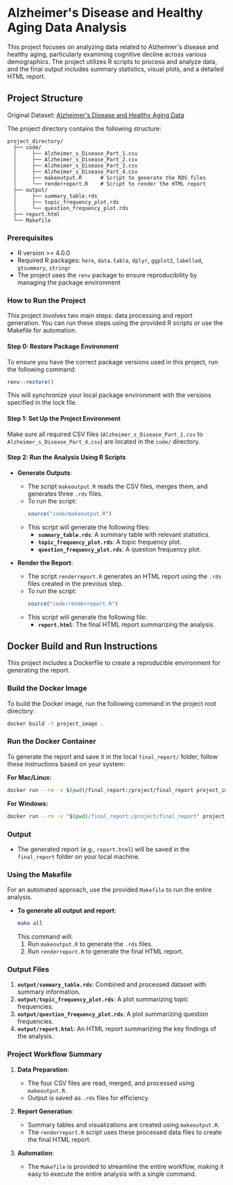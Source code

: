 # Alzheimer's Disease and Healthy Aging Data Analysis

This project focuses on analyzing data related to Alzheimer's disease and healthy aging, particularly examining cognitive decline across various demographics. The project utilizes R scripts to process and analyze data, and the final output includes summary statistics, visual plots, and a detailed HTML report.

## Project Structure

Original Dataset: [Alzheimer's Disease and Healthy Aging Data](https://data.cdc.gov/Healthy-Aging/Alzheimer-s-Disease-and-Healthy-Aging-Data/hfr9-rurv/data_preview)

The project directory contains the following structure:

```
project_directory/
  ├── code/
  │     ├── Alzheimer_s_Disease_Part_1.csv
  │     ├── Alzheimer_s_Disease_Part_2.csv
  │     ├── Alzheimer_s_Disease_Part_3.csv
  │     ├── Alzheimer_s_Disease_Part_4.csv
  │     ├── makeoutput.R      # Script to generate the RDS files
  │     └── renderreport.R    # Script to render the HTML report
  ├── output/
  │     ├── summary_table.rds
  │     ├── topic_frequency_plot.rds
  │     └── question_frequency_plot.rds
  ├── report.html
  └── Makefile
```

### Prerequisites

- R version >= 4.0.0
- Required R packages: `here`, `data.table`, `dplyr`, `ggplot2`, `labelled`, `gtsummary`, `stringr`
- The project uses the `renv` package to ensure reproducibility by managing the package environment


### How to Run the Project

This project involves two main steps: data processing and report generation. You can run these steps using the provided R scripts or use the Makefile for automation.

#### Step 0: Restore Package Environment

To ensure you have the correct package versions used in this project, run the following command:
```r
renv::restore()
```
This will synchronize your local package environment with the versions specified in the lock file.

#### Step 1: Set Up the Project Environment
Make sure all required CSV files (`Alzheimer_s_Disease_Part_1.csv` to `Alzheimer_s_Disease_Part_4.csv`) are located in the `code/` directory.

#### Step 2: Run the Analysis Using R Scripts
- **Generate Outputs**:
  - The script `makeoutput.R` reads the CSV files, merges them, and generates three `.rds` files.
  - To run the script:
    ```r
    source("code/makeoutput.R")
    ```
  - This script will generate the following files:
    - **`summary_table.rds`**: A summary table with relevant statistics.
    - **`topic_frequency_plot.rds`**: A topic frequency plot.
    - **`question_frequency_plot.rds`**: A question frequency plot.

- **Render the Report**:
  - The script `renderreport.R` generates an HTML report using the `.rds` files created in the previous step.
  - To run the script:
    ```r
    source("code/renderreport.R")
    ```
  - This script will generate the following file:
    - **`report.html`**: The final HTML report summarizing the analysis.

## Docker Build and Run Instructions

This project includes a Dockerfile to create a reproducible environment for generating the report.

### Build the Docker Image

To build the Docker image, run the following command in the project root directory:

```bash
docker build -t project_image .
```

### Run the Docker Container

To generate the report and save it in the local `final_report/` folder, follow these instructions based on your system:

**For Mac/Linux:**

```bash
docker run --rm -v $(pwd)/final_report:/project/final_report project_image
```

**For Windows:**

```bash
docker run --rm -v "$(pwd)/final_report:/project/final_report" project_image
```

### Output

- The generated report (e.g., `report.html`) will be saved in the `final_report` folder on your local machine.


### Using the Makefile

For an automated approach, use the provided `Makefile` to run the entire analysis.

- **To generate all output and report**:
  ```sh
  make all
  ```
  This command will:
  1. Run `makeoutput.R` to generate the `.rds` files.
  2. Run `renderreport.R` to generate the final HTML report.

### Output Files

1. **`output/summary_table.rds`**: Combined and processed dataset with summary information.
2. **`output/topic_frequency_plot.rds`**: A plot summarizing topic frequencies.
3. **`output/question_frequency_plot.rds`**: A plot summarizing question frequencies.
4. **`output/report.html`**: An HTML report summarizing the key findings of the analysis.

### Project Workflow Summary

1. **Data Preparation**:
   - The four CSV files are read, merged, and processed using `makeoutput.R`.
   - Output is saved as `.rds` files for efficiency.

2. **Report Generation**:
   - Summary tables and visualizations are created using `makeoutput.R`.
   - The `renderreport.R` script uses these processed data files to create the final HTML report.

3. **Automation**:
   - The `Makefile` is provided to streamline the entire workflow, making it easy to execute the entire analysis with a single command.

